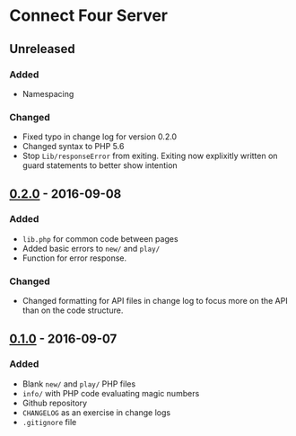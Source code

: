 # Connect Four Server

## Unreleased
### Added
- Namespacing
### Changed
- Fixed typo in change log for version 0.2.0
- Changed syntax to PHP 5.6
- Stop `Lib/responseError` from exiting. Exiting now explixitly written on guard
statements to better show intention

## [0.2.0] - 2016-09-08
### Added
- `lib.php` for common code between pages
- Added basic errors to `new/` and `play/`
- Function for error response.

### Changed
- Changed formatting for API files in change log to focus more on the API than
on the code structure.

## [0.1.0] - 2016-09-07
### Added
- Blank `new/` and `play/` PHP files
- `info/` with PHP code evaluating magic numbers
- Github repository
- `CHANGELOG` as an exercise in change logs
- `.gitignore` file

[0.2.0]: https://github.com/eseymour/connect-four-server/tree/v0.2.0
[0.1.0]: https://github.com/eseymour/connect-four-server/tree/v0.1.0
